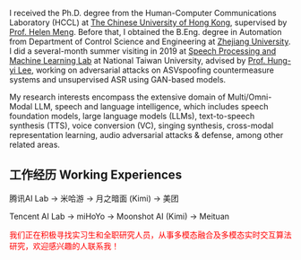 I received the Ph.D. degree from the Human-Computer Communications Laboratory (HCCL) at [The Chinese University of Hong Kong](https://www.cuhk.edu.hk/english/index.html), supervised by [Prof. Helen Meng](http://www.se.cuhk.edu.hk/people/academic-staff/prof-meng-mei-ling-helen/). Before that, I obtained the B.Eng. degree in Automation from Department of Control Science and Engineering at [Zhejiang University](https://www.zju.edu.cn/english/).
I did a several-month summer visiting in 2019 at [Speech Processing and Machine Learning Lab](https://speech.ee.ntu.edu.tw/~hylee/index.php) at National Taiwan University, advised by [Prof. Hung-yi Lee](https://scholar.google.com/citations?user=DxLO11IAAAAJ&hl=en), working on adversarial attacks on ASVspoofing countermeasure systems and unsupervised ASR using GAN-based models.

My research interests encompass the extensive domain of Multi/Omni-Modal LLM, speech and language intelligence, which includes speech foundation models, large language models (LLMs), text-to-speech synthesis (TTS), voice conversion (VC), singing synthesis, cross-modal representation learning, audio adversarial attacks \& defense, among other related areas. 

## 工作经历 Working Experiences
腾讯AI Lab -> 米哈游 -> 月之暗面 (Kimi) -> 美团

Tencent AI Lab -> miHoYo -> Moonshot AI (Kimi) -> Meituan


<font color=Red >我们正在积极寻找实习生和全职研究人员，从事多模态融合及多模态实时交互算法研究，欢迎感兴趣的人联系我！</font>
